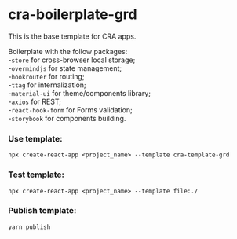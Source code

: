 # cra-boilerplate-grd

This is the base template for CRA apps.

Boilerplate with the follow packages:<br/>
-`store` for cross-browser local storage;<br />
-`overmindjs` for state management;<br />
-`hookrouter` for routing;<br />
-`ttag` for internalization;<br />
-`material-ui` for theme/components library;<br />
-`axios` for REST;<br />
-`react-hook-form` for Forms validation;<br />
-`storybook` for components building.

### Use template:
`npx create-react-app <project_name> --template cra-template-grd`

### Test template:
`npx create-react-app <project_name> --template file:./`

### Publish template:
`yarn publish`

